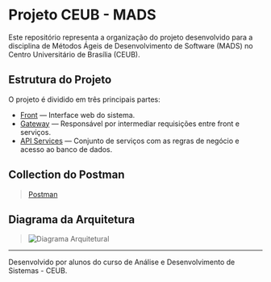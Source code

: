 # Projeto CEUB - MADS

Este repositório representa a organização do projeto desenvolvido para a disciplina de Métodos Ágeis de Desenvolvimento de Software (MADS) no Centro Universitário de Brasília (CEUB).

## Estrutura do Projeto

O projeto é dividido em três principais partes:

- [Front](https://github.com/CRUD-Mads/front) — Interface web do sistema.
- [Gateway](https://github.com/CRUD-Mads/gateway) — Responsável por intermediar requisições entre front e serviços.
- [API Services](https://github.com/CRUD-Mads/api_services) — Conjunto de serviços com as regras de negócio e acesso ao banco de dados.

## Collection do Postman

> [Postman](https://.postman.co/workspace/My-Workspace~c60ce1f2-a115-49ad-8bff-6a5828849de6/collection/38743621-90771320-eeb9-4c68-adb0-d17a23b30b17?action=share&creator=38743621)

## Diagrama da Arquitetura

> ![Diagrama Arquitetural](https://i.imgur.com/spUPo9d.png)


---

Desenvolvido por alunos do curso de Análise e Desenvolvimento de Sistemas - CEUB.

